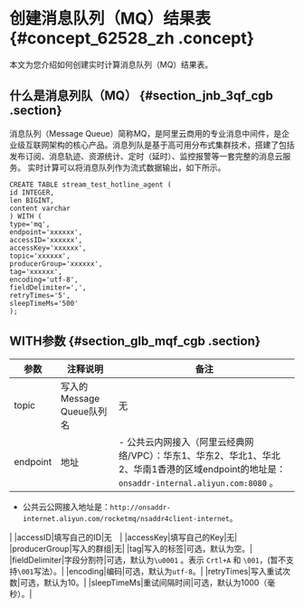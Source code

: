 # 创建消息队列（MQ）结果表 {#concept_62528_zh .concept}

本文为您介绍如何创建实时计算消息队列（MQ）结果表。

## 什么是消息列队（MQ） {#section_jnb_3qf_cgb .section}

消息队列（Message Queue）简称MQ，是阿里云商用的专业消息中间件，是企业级互联网架构的核心产品。消息列队是基于高可用分布式集群技术，搭建了包括发布订阅、消息轨迹、资源统计、定时（延时）、监控报警等一套完整的消息云服务。 实时计算可以将消息队列作为流式数据输出，如下所示。

```language-sql
CREATE TABLE stream_test_hotline_agent (
id INTEGER,
len BIGINT,
content varchar
) WITH (
type='mq',
endpoint='xxxxxx',
accessID='xxxxxx',
accessKey='xxxxxx',
topic='xxxxxx',
producerGroup='xxxxxx',
tag='xxxxxx',
encoding='utf-8',
fieldDelimiter=',',
retryTimes='5',
sleepTimeMs='500'
);

```

## WITH参数 {#section_glb_mqf_cgb .section}

|参数|注释说明|备注|
|--|----|--|
|topic|写入的Message Queue队列名|无|
|endpoint|地址| -   公共云内网接入（阿里云经典网络/VPC）：华东1、华东2、华北1、华北2、华南1香港的区域endpoint的地址是：`onsaddr-internal.aliyun.com:8080` 。
-   公共云公网接入地址是：`http://onsaddr-internet.aliyun.com/rocketmq/nsaddr4client-internet`。

 |
|accessID|填写自己的ID|无　|
|accessKey|填写自己的Key|无|
|producerGroup|写入的群组|无|
|tag|写入的标签|可选，默认为空。|
|fieldDelimiter|字段分割符|可选，默认为`\u0001` 。表示 `Crtl+A` 和 `\001`，\(暂不支持`\001`写法）。|
|encoding|编码|可选，默认为`utf-8`。|
|retryTimes|写入重试次数|可选，默认为10。|
|sleepTimeMs|重试间隔时间|可选，默认为1000（毫秒）。|

